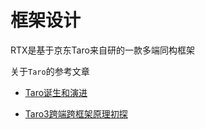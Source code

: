# 框架设计

RTX是基于京东Taro来自研的一款多端同构框架

关于`Taro`的参考文章

- [Taro诞生和演进](https://juejin.cn/post/6844904071782989837?searchId=20240705225212BC6E099F2FA86C704073)

- [Taro3跨端跨框架原理初探](https://juejin.cn/post/6989968343163731981?searchId=20240705225212BC6E099F2FA86C704073)
